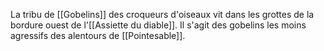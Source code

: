 La tribu de [[Gobelins]] des croqueurs d'oiseaux vit dans les grottes de la bordure ouest de l'[[Assiette du diable]]. Il s'agit des gobelins les moins agressifs des alentours de [[Pointesable]].